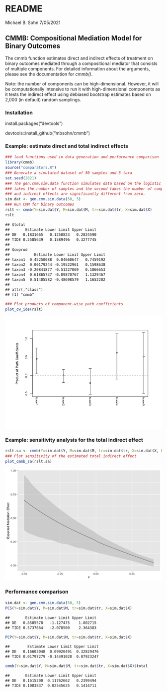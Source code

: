 README
================
Michael B. Sohn
7/05/2021

## CMMB: Compositional Mediation Model for Binary Outcomes

The cmmb function estimates direct and indirect effects of treatment on
binary outcomes mediated through a compositional mediator that consists
of multiple components. For detailed information about the arguments,
please see the documentation for *cmmb()*.

Note: the number of components can be high-dimensional. However, it will
be computationally intensive to run it with high-dimensional components
as it tests the indirect effect using debiased bootstrap estimates based
on 2,000 (in default) random samplings.

### Installation

install.packages(“devtools”)

devtools::install\_github(“mbsohn/cmmb”)

### Example: estimate direct and total indirect effects

``` r
### load functions used in data generation and performance comparison
library(cmmb)
source("comparators.R")
### Generate a simulated dataset of 50 samples and 5 taxa
set.seed(2021)
### The gen.cmm.sim.data function simulates data based on the logistic normal distribution. The first argument 
### takes the number of samples and the second takes the number of components (taxa). By default, both direct
### and indirect effects are significantly different from zero.
sim.dat <- gen.cmm.sim.data(50, 5)
### Run CMM for binary outcomes
rslt <- cmmb(Y=sim.dat$Y, M=sim.dat$M, tr=sim.dat$tr, X=sim.dat$X)
rslt
```

    ## $total
    ##       Estimate Lower Limit Upper Limit
    ## DE   0.1831665   0.1250823   0.2824590
    ## TIDE 0.2585639   0.1589496   0.3277745
    ## 
    ## $cwprod
    ##           Estimate Lower Limit Upper Limit
    ## taxon1  0.45250088  0.04660647   0.7459192
    ## taxon2  0.00179244 -0.19522961   0.1598638
    ## taxon3 -0.20841877 -0.51227069   0.1866653
    ## taxon4  0.61865737 -0.09870767   1.1329467
    ## taxon5  0.51405582 -0.48698579   1.1652202
    ## 
    ## attr(,"class")
    ## [1] "cmmb"

``` r
### Plot products of component-wise path coefficients
plot_cw_ide(rslt)
```

![](README_files/figure-gfm/unnamed-chunk-1-1.png)<!-- -->

### Example: sensitivity analysis for the total indirect effect

``` r
rslt.sa <- cmmb(Y=sim.dat$Y, M=sim.dat$M, tr=sim.dat$tr, X=sim.dat$X, ForSA=TRUE)
### Plot sensitivity of the estimated total indirect effect
plot_cmmb_sa(rslt.sa)
```

![](README_files/figure-gfm/unnamed-chunk-2-1.png)<!-- -->

### Performance comparison

``` r
sim.dat <- gen.cmm.sim.data(50, 5)
PCS(Y=sim.dat$Y, M=sim.dat$M, tr=sim.dat$tr, X=sim.dat$X)
```

    ##       Estimate Lower Limit Upper Limit
    ## DE   0.8585578   -1.127475    1.802715
    ## TIDE 0.5737664   -2.078500    2.364383

``` r
PCP(Y=sim.dat$Y, M=sim.dat$M, tr=sim.dat$tr, X=sim.dat$X)
```

    ##        Estimate Lower Limit Upper Limit
    ## DE   0.16603048  0.09920491  0.32829476
    ## TIDE 0.01797279 -0.14491028  0.07923247

``` r
cmmb(Y=sim.dat$Y, M=sim.dat$M, tr=sim.dat$tr, X=sim.dat$X)$total
```

    ##       Estimate Lower Limit Upper Limit
    ## DE   0.1615200  0.11762662   0.2399494
    ## TIDE 0.1003837  0.02545625   0.1414711
